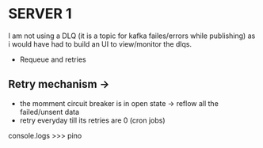 # SERVER 1

I am not using a DLQ (it is a topic for kafka failes/errors while publishing) as i would have had to build an UI to view/monitor the dlqs.

- Requeue and retries

## Retry mechanism ->

- the momment circuit breaker is in open state -> reflow all the failed/unsent data
- retry everyday till its retries are 0 (cron jobs)

console.logs >>> pino
